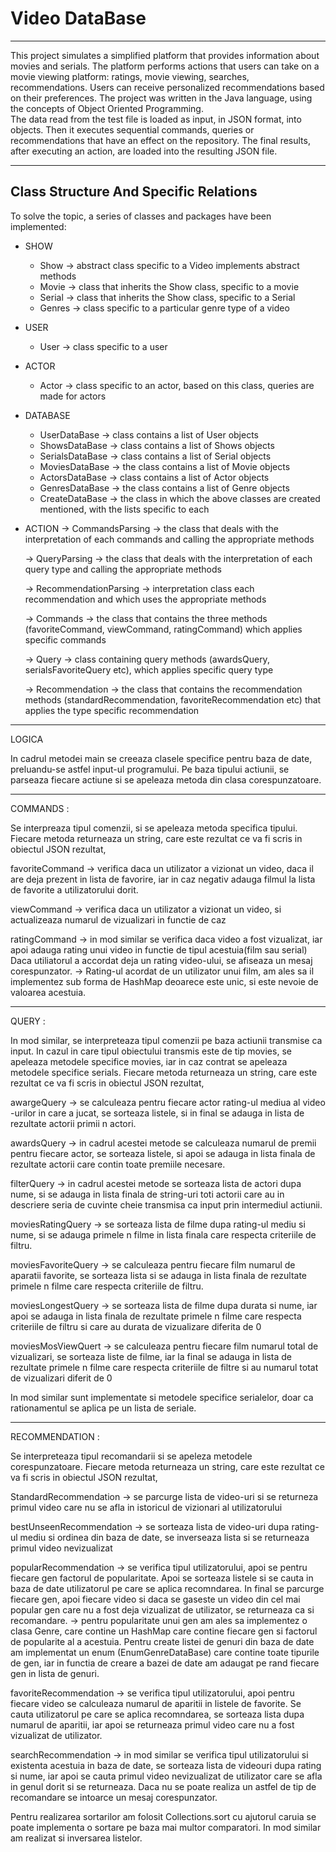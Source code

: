 


# Video DataBase 
------------------------------------------------------------------------------- 

This project simulates a simplified platform that provides information about movies and serials.
The platform performs actions that users can take on a movie viewing platform: ratings, movie
viewing, searches, recommendations. Users can receive personalized recommendations based on their preferences.
The project was written in the Java language, using the concepts of Object Oriented Programming. <br>
The data read from the test file is loaded as input, in JSON format, into objects. Then it executes 
sequential commands, queries or recommendations that have an effect on the repository. The final 
results, after executing an action, are loaded into the resulting JSON file.

------------------------------------------------------------------------------- 

## Class Structure And Specific Relations

To solve the topic, a series of classes and packages have been implemented: <br>
* SHOW <br>
     * Show   -> abstract class specific to a Video implements abstract methods <br>
     * Movie  -> class that inherits the Show class, specific to a movie <br>
     * Serial -> class that inherits the Show class, specific to a Serial <br>
     * Genres -> class specific to a particular genre type of a video <br>

* USER <br>
     * User   -> class specific to a user <br>

* ACTOR <br>
     * Actor -> class specific to an actor, based on this class, queries are made for actors <br>

    
* DATABASE  <br>
     * UserDataBase -> class contains a list of User objects <br>
     * ShowsDataBase -> class contains a list of Shows objects <br>
     * SerialsDataBase -> class contains a list of Serial objects <br>
     * MoviesDataBase -> the class contains a list of Movie objects <br>
     * ActorsDataBase -> class contains a list of Actor objects <br>
     * GenresDataBase -> the class contains a list of Genre objects <br> 
     * CreateDataBase -> the class in which the above classes are created <br>
        mentioned, with the lists specific to each <br>

* ACTION 
    -> CommandsParsing -> the class that deals with the interpretation of each
          commands and calling the appropriate methods

   -> QueryParsing -> the class that deals with the interpretation of each
      query type and calling the appropriate methods

   -> RecommendationParsing -> interpretation class
     each recommendation and which uses the appropriate methods

   -> Commands -> the class that contains the three methods (favoriteCommand,
    viewCommand, ratingCommand) which applies specific commands

   -> Query -> class containing query methods (awardsQuery,
   serialsFavoriteQuery etc), which applies specific query type

   -> Recommendation -> the class that contains the recommendation methods
   (standardRecommendation, favoriteRecommendation etc) that applies the type
   specific recommendation
-------------------------------------------------------------------------------
LOGICA 

In cadrul metodei main se creeaza clasele specifice pentru baza de date, 
preluandu-se astfel input-ul programului. Pe baza tipului actiunii, se parseaza
fiecare actiune si se apeleaza metoda din clasa corespunzatoare.

------------------------------------------------------------------------------- 
COMMANDS : 

Se interpreaza tipul comenzii, si se apeleaza metoda specifica tipului.
Fiecare metoda returneaza un string, care este rezultat ce va fi scris in 
obiectul JSON rezultat,

favoriteCommand -> verifica daca un utilizator a vizionat un video, daca il are
deja prezent in lista de favorire, iar in caz negativ adauga filmul la lista
de favorite a utilizatorului dorit.

viewCommand -> verifica daca un utilizator a vizionat un video, si actualizeaza
numarul de vizualizari in functie de caz

ratingCommand -> in mod similar se verifica daca video a fost vizualizat,
iar apoi adauga rating unui video in functie de tipul acestuia(film sau serial)
Daca utiliatorul a accordat deja un rating video-ului, se afiseaza un mesaj
corespunzator.
-> Rating-ul acordat de un utilizator unui film, am ales sa il implementez
sub forma de HashMap deoarece este unic, si este nevoie de valoarea acestuia.

------------------------------------------------------------------------------- 
QUERY : 

In mod similar, se interpreteaza tipul comenzii pe baza actiunii transmise
ca input. In cazul in care tipul obiectului transmis este de tip movies, se 
apeleaza metodele specifice movies, iar in caz contrat se apeleaza metodele
specifice serials.
Fiecare metoda returneaza un string, care este rezultat ce va fi scris in 
obiectul JSON rezultat,


awargeQuery -> se calculeaza pentru fiecare actor rating-ul mediua al video
-urilor in care a jucat, se sorteaza listele, si in final se adauga in lista 
de rezultate actorii primii n actori.

awardsQuery -> in cadrul acestei metode se calculeaza numarul de premii pentru
fiecare actor, se sorteaza listele, si apoi se adauga in lista finala de
rezultate actorii care contin toate premiile necesare.

filterQuery -> in cadrul acestei metode se sorteaza lista de actori dupa nume,
si se adauga in lista finala de string-uri toti actorii care au in descriere
seria de cuvinte cheie transmisa ca input prin intermediul actiunii.


moviesRatingQuery -> se sorteaza lista de filme dupa rating-ul mediu si nume,
si se adauga primele n filme in lista finala care respecta criteriile de filtru.

moviesFavoriteQuery -> se calculeaza pentru fiecare film numarul de aparatii 
favorite, se sorteaza lista si se adauga in lista finala de rezultate primele
n filme care respecta criteriile de filtru.

moviesLongestQuery -> se sorteaza lista de filme dupa durata si nume, iar apoi
se adauga in lista finala de rezultate primele n filme care respecta criteriile
de filtru si care au durata de vizualizare diferita de 0

moviesMosViewQuert -> se calculeaza pentru fiecare film numarul total de 
vizualizari, se sorteaza liste de filme, iar la final se adauga in lista de
rezultate primele n filme care respecta criteriile de filtre si au numarul
totat de vizualizari diferit de 0

In mod similar sunt implementate si metodele specifice serialelor, doar ca
rationamentul se aplica pe un lista de seriale.


------------------------------------------------------------------------------- 
RECOMMENDATION :

Se interpreteaza tipul recomandarii si se apeleza metodele corespunzatoare.
Fiecare metoda returneaza un string, care este rezultat ce va fi scris in 
obiectul JSON rezultat,

StandardRecommendation -> se parcurge lista de video-uri si se returneza
primul video care nu se afla in istoricul de vizionari al utilizatorului

bestUnseenRecommendation -> se sorteaza lista de video-uri dupa rating-ul
mediu si ordinea din baza de date, se inverseaza lista si se returneaza primul
video nevizualizat

popularRecommendation -> se verifica tipul utilizatorului, apoi se pentru 
fiecare gen factorul de popularitate. Apoi se sorteaza listele si se cauta in
baza de date utilizatorul pe care se aplica recomndarea. In final se parcurge
fiecare gen, apoi fiecare video si daca se gaseste un video din cel mai popular
gen care nu a fost deja vizualizat de utilizator, se returneaza ca si 
recomandare. 
-> pentru popularitate unui gen am ales sa implementez o clasa Genre, care
contine un HashMap care contine fiecare gen si factorul de popularite al a
acestuia. Pentru create listei de genuri din baza de date am implementat un 
enum (EnumGenreDataBase) care contine toate tipurile de gen, iar in functia de
creare a bazei de date am adaugat pe rand fiecare gen in lista de genuri.

favoriteRecommendation -> se verifica tipul utilizatorului, apoi pentru fiecare
video se calculeaza numarul de aparitii in listele de favorite. Se cauta 
utilizatorul pe care se aplica recomndarea, se sorteaza lista dupa numarul de
aparitii, iar apoi se returneaza primul video care nu a fost vizualizat de 
utilizator.

searchRecommendation -> in mod similar se verifica tipul utilizatorului si
existenta acestuia in baza de date, se sorteaza lista de videouri dupa rating
si nume, iar apoi se cauta primul video nevizualizat de utilizator care 
se afla in genul dorit si se returneaza. Daca nu se poate realiza un astfel
de tip de recomandare se intoarce un mesaj corespunzator.

Pentru realizarea sortarilor am folosit Collections.sort cu ajutorul caruia
se poate implementa o sortare pe baza mai multor comparatori.
In mod similar am realizat si inversarea listelor.
